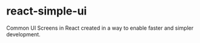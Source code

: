 # react-simple-ui
Common UI Screens in React created in a way to enable faster and simpler development.
